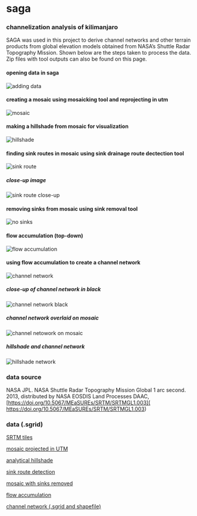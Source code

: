 # saga
### channelization analysis of kilimanjaro
SAGA was used in this project to derive channel networks and other terrain products from global elevation models obtained from NASA’s Shuttle Radar Topography Mission. Shown below are the steps taken to process the data. Zip files with tool outputs can also be found on this page. 

#### opening data in saga
![adding data](images/addingData.png)
#### creating a mosaic using mosaicking tool and reprojecting in utm
![mosaic](images/mosaic.PNG)
#### making a hillshade from mosaic for visualization
![hillshade](images/hillshade.PNG)
#### finding sink routes in mosaic using sink drainage route dectection tool
![sink route](images/sinkRoute.PNG)
##### close-up image
![sink route close-up](images/sinkRouteClose.png)
#### removing sinks from mosaic using sink removal tool
![no sinks](images/mosaicNoSinks.PNG)
#### flow accumulation (top-down)
![flow accumulation](images/flowAccumulation.PNG)
#### using flow accumulation to create a channel network
![channel network](images/channelNetwork.PNG)
##### close-up of channel network in black
![channel network black](images/channelNetworkClose.png)
##### channel network overlaid on mosaic
![channel netowork on mosaic](images/mosaicChannel.PNG)
##### hillshade and channel network
![hillshade network](images/hillshadeChannelNetwork.png)

### data source
NASA JPL. NASA Shuttle Radar Topography Mission Global 1 arc second. 2013, distributed by NASA EOSDIS Land Processes DAAC, [https://doi.org/10.5067/MEaSUREs/SRTM/SRTMGL1.003]( https://doi.org/10.5067/MEaSUREs/SRTM/SRTMGL1.003)

### data (.sgrid)
[SRTM tiles](data/rawData.zip)

[mosaic projected in UTM](data/mosaicUTM.zip)

[analytical hillshade](data/hillshade.zip)

[sink route detection](data/sinkRoute.zip)

[mosaic with sinks removed](data/mosaicNoSinks.zip)

[flow accumulation](data/flowAccumulation.zip)

[channel network (.sgrid and shapefile)](data/channelNetwork.zip)

